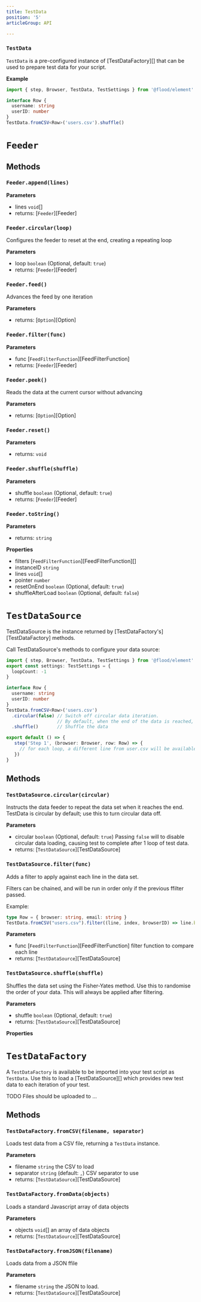```yaml
---
title: TestData
position: '5'
articleGroup: API

---
```


### `TestData`

`TestData` is a pre-configured instance of [TestDataFactory][] that can be used to prepare test data for your script.

**Example**

```typescript
import { step, Browser, TestData, TestSettings } from '@flood/element'

interface Row {
  username: string
  userID: number
}
TestData.fromCSV<Row>('users.csv').shuffle()
```

# `Feeder`

## Methods

### `Feeder.append(lines)`



**Parameters**

-   lines `void`\[] 
-   returns: [`Feeder`][Feeder]

### `Feeder.circular(loop)`



Configures the feeder to reset at the end, creating a repeating loop

**Parameters**

-   loop `boolean` (Optional, default: `true`)
-   returns: [`Feeder`][Feeder]

### `Feeder.feed()`



Advances the feed by one iteration

**Parameters**

-   returns: [`Option`][Option]

### `Feeder.filter(func)`



**Parameters**

-   func [`FeedFilterFunction`][FeedFilterFunction] 
-   returns: [`Feeder`][Feeder]

### `Feeder.peek()`



Reads the data at the current cursor without advancing

**Parameters**

-   returns: [`Option`][Option]

### `Feeder.reset()`



**Parameters**

-   returns: `void`

### `Feeder.shuffle(shuffle)`



**Parameters**

-   shuffle `boolean` (Optional, default: `true`)
-   returns: [`Feeder`][Feeder]

### `Feeder.toString()`



**Parameters**

-   returns: `string`

**Properties**

-   filters [`FeedFilterFunction`][FeedFilterFunction]\[] 
-   instanceID `string` 
-   lines `void`\[] 
-   pointer `number` 
-   resetOnEnd `boolean` (Optional, default: `true`)
-   shuffleAfterLoad `boolean` (Optional, default: `false`)

# `TestDataSource`

TestDataSource is the instance returned by [TestDataFactory's][TestDataFactory] methods.

Call TestDataSource's methods to configure your data source:

```typescript
import { step, Browser, TestData, TestSettings } from '@flood/element'
export const settings: TestSettings = {
  loopCount: -1
}

interface Row {
  username: string
  userID: number
}
TestData.fromCSV<Row>('users.csv')
  .circular(false) // Switch off circular data iteration.
                   // By default, when the end of the data is reached, it wraps to the beginning.
  .shuffle()       // Shuffle the data

export default () => {
   step('Step 1', (browser: Browser, row: Row) => {
     // for each loop, a different line from user.csv will be available as `row`
   })
}
```

## Methods

### `TestDataSource.circular(circular)`



Instructs the data feeder to repeat the data set when it reaches the end. TestData is circular by default; use this to turn circular data off.

**Parameters**

-   circular `boolean` (Optional, default: `true`) Passing `false` will to disable circular data loading, causing test to complete after 1 loop of test data.
-   returns: [`TestDataSource`][TestDataSource]

### `TestDataSource.filter(func)`



Adds a filter to apply against each line in the data set.

Filters can be chained, and will be run in order only if the previous ffilter passed.

Example:

```typescript
type Row = { browser: string, email: string }
TestData.fromCSV("users.csv").filter((line, index, browserID) => line.browser === browserID)
```

**Parameters**

-   func [`FeedFilterFunction`][FeedFilterFunction]  filter function to compare each line
-   returns: [`TestDataSource`][TestDataSource]

### `TestDataSource.shuffle(shuffle)`



Shuffles the data set using the Fisher-Yates method. Use this to randomise the order of your data. This will always be applied after filtering.

**Parameters**

-   shuffle `boolean` (Optional, default: `true`)
-   returns: [`TestDataSource`][TestDataSource]

**Properties**



# `TestDataFactory`

A `TestDataFactory` is available to be imported into your test script as `TestData`. Use this to load a [TestDataSource][] which provides new test data to each iteration of your test.

TODO
Files should be uploaded to ...

## Methods

### `TestDataFactory.fromCSV(filename, separator)`



Loads test data from a CSV file, returning a `TestData` instance.

**Parameters**

-   filename `string`  the CSV to load
-   separator `string`  (default: `,`) CSV separator to use
-   returns: [`TestDataSource`][TestDataSource]

### `TestDataFactory.fromData(objects)`



Loads a standard Javascript array of data objects

**Parameters**

-   objects `void`\[]  an array of data objects
-   returns: [`TestDataSource`][TestDataSource]

### `TestDataFactory.fromJSON(filename)`



Loads data from a JSON ffile

**Parameters**

-   filename `string`  the JSON to load.
-   returns: [`TestDataSource`][TestDataSource]
